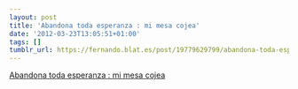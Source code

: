 ```yaml
---
layout: post
title: 'Abandona toda esperanza : mi mesa cojea'
date: '2012-03-23T13:05:51+01:00'
tags: []
tumblr_url: https://fernando.blat.es/post/19779629799/abandona-toda-esperanza-mi-mesa-cojea
---
```

[Abandona toda esperanza : mi mesa cojea](http://www.mimesacojea.com/2012/03/abandona-toda-esperanza.html)  
